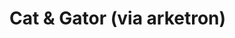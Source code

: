 <!--
id: 1564872259
link: http://tumblr.atmos.org/post/1564872259/cat-gator-via-arketron
slug: cat-gator-via-arketron
date: Sat Nov 13 2010 13:18:01 GMT-0800 (PST)
publish: 2010-11-013
tags: 
title: Cat &amp; Gator (via arketron)
-->


Cat &amp; Gator (via arketron)
==============================




